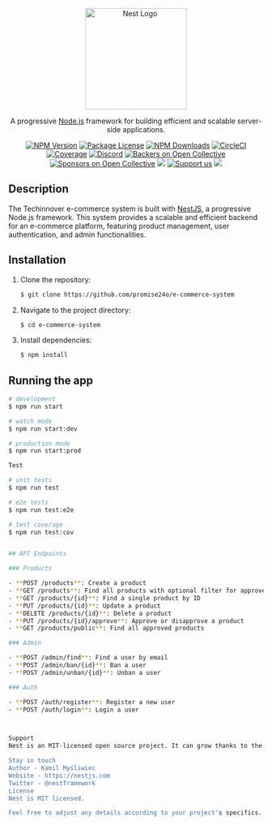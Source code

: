 <p align="center">
  <a href="http://nestjs.com/" target="blank"><img src="https://nestjs.com/img/logo-small.svg" width="200" alt="Nest Logo" /></a>
</p>

[circleci-image]: https://img.shields.io/circleci/build/github/nestjs/nest/master?token=abc123def456
[circleci-url]: https://circleci.com/gh/nestjs/nest

<p align="center">A progressive <a href="http://nodejs.org" target="_blank">Node.js</a> framework for building efficient and scalable server-side applications.</p>
<p align="center">
  <a href="https://www.npmjs.com/~nestjscore" target="_blank"><img src="https://img.shields.io/npm/v/@nestjs/core.svg" alt="NPM Version" /></a>
  <a href="https://www.npmjs.com/~nestjscore" target="_blank"><img src="https://img.shields.io/npm/l/@nestjs/core.svg" alt="Package License" /></a>
  <a href="https://www.npmjs.com/~nestjscore" target="_blank"><img src="https://img.shields.io/npm/dm/@nestjs/common.svg" alt="NPM Downloads" /></a>
  <a href="https://circleci.com/gh/nestjs/nest" target="_blank"><img src="https://img.shields.io/circleci/build/github/nestjs/nest/master" alt="CircleCI" /></a>
  <a href="https://coveralls.io/github/nestjs/nest?branch=master" target="_blank"><img src="https://coveralls.io/repos/github/nestjs/nest/badge.svg?branch=master#9" alt="Coverage" /></a>
  <a href="https://discord.gg/G7Qnnhy" target="_blank"><img src="https://img.shields.io/badge/discord-online-brightgreen.svg" alt="Discord"/></a>
  <a href="https://opencollective.com/nest#backer" target="_blank"><img src="https://opencollective.com/nest/backers/badge.svg" alt="Backers on Open Collective" /></a>
  <a href="https://opencollective.com/nest#sponsor" target="_blank"><img src="https://opencollective.com/nest/sponsors/badge.svg" alt="Sponsors on Open Collective" /></a>
  <a href="https://paypal.me/kamilmysliwiec" target="_blank"><img src="https://img.shields.io/badge/Donate-PayPal-ff3f59.svg"/></a>
  <a href="https://opencollective.com/nest#sponsor"  target="_blank"><img src="https://img.shields.io/badge/Support%20us-Open%20Collective-41B883.svg" alt="Support us"></a>
  <a href="https://twitter.com/nestframework" target="_blank"><img src="https://img.shields.io/twitter/follow/nestframework.svg?style=social&label=Follow"></a>
</p>

## Description

The Techinnover e-commerce system is built with [NestJS](https://nestjs.com), a progressive Node.js framework. This system provides a scalable and efficient backend for an e-commerce platform, featuring product management, user authentication, and admin functionalities.

## Installation

1. Clone the repository:

    ```bash
    $ git clone https://github.com/promise24o/e-commerce-system
    ```

2. Navigate to the project directory:

    ```bash
    $ cd e-commerce-system
    ```

3. Install dependencies:

    ```bash
    $ npm install
    ```

## Running the app

```bash
# development
$ npm run start

# watch mode
$ npm run start:dev

# production mode
$ npm run start:prod

Test

# unit tests
$ npm run test

# e2e tests
$ npm run test:e2e

# test coverage
$ npm run test:cov


## API Endpoints

### Products

- **POST /products**: Create a product
- **GET /products**: Find all products with optional filter for approved products
- **GET /products/{id}**: Find a single product by ID
- **PUT /products/{id}**: Update a product
- **DELETE /products/{id}**: Delete a product
- **PUT /products/{id}/approve**: Approve or disapprove a product
- **GET /products/public**: Find all approved products

### Admin

- **POST /admin/find**: Find a user by email
- **POST /admin/ban/{id}**: Ban a user
- **POST /admin/unban/{id}**: Unban a user

### Auth

- **POST /auth/register**: Register a new user
- **POST /auth/login**: Login a user



Support
Nest is an MIT-licensed open source project. It can grow thanks to the sponsors and support by the amazing backers. If you'd like to join them, please read more here.

Stay in touch
Author - Kamil Myśliwiec
Website - https://nestjs.com
Twitter - @nestframework
License
Nest is MIT licensed.

Feel free to adjust any details according to your project's specifics.